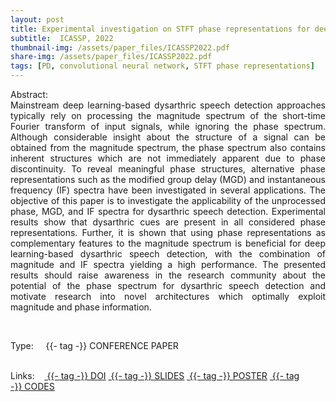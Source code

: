 ```yaml
---
layout: post
title: Experimental investigation on STFT phase representations for deep learning-based dysarthric speech detection
subtitle:  ICASSP, 2022
thumbnail-img: /assets/paper_files/ICASSP2022.pdf
share-img: /assets/paper_files/ICASSP2022.pdf
tags: [PD, convolutional neural network, STFT phase representations]
---
```


<p align="justify">
Abstract:<br />
Mainstream deep learning-based dysarthric speech detection approaches typically rely on processing the magnitude spectrum of the short-time Fourier transform of input signals, while ignoring the
phase spectrum. Although considerable insight about the structure
of a signal can be obtained from the magnitude spectrum, the phase
spectrum also contains inherent structures which are not immediately apparent due to phase discontinuity. To reveal meaningful
phase structures, alternative phase representations such as the modified group delay (MGD) and instantaneous frequency (IF) spectra have been investigated in several applications. The objective of this
paper is to investigate the applicability of the unprocessed phase,
MGD, and IF spectra for dysarthric speech detection. Experimental
results show that dysarthric cues are present in all considered phase
representations. Further, it is shown that using phase representations
as complementary features to the magnitude spectrum is beneficial for deep learning-based dysarthric speech detection, with the
combination of magnitude and IF spectra yielding a high performance. The presented results should raise awareness in the research
community about the potential of the phase spectrum for dysarthric
speech detection and motivate research into novel architectures
which optimally exploit magnitude and phase information.
</p>

<br />


<span>Type:&nbsp;&nbsp;&nbsp;</span>
<a class="btn btn-outline-success"><i class="fas fa-book-open" aria-hidden="true"></i>&nbsp;{{- tag -}}&nbsp;CONFERENCE PAPER</a>
<br />
<br />


<span>Links:&nbsp;&nbsp;&nbsp;</span>
<a href="https://ieeexplore.ieee.org/abstract/document/9747205" class="btn btn-outline-success"><i class="fas fa-link" aria-hidden="true"></i>&nbsp;{{- tag -}}&nbsp;DOI</a>
<a href="https://github.com/PJanbakhshi/Pjanbakhshi.github.io/blob/master/docs/ICASSP_2022.pdf" class="btn btn-outline-success"><i class="far fa-file-pdf" aria-hidden="true"></i>&nbsp;{{- tag -}}&nbsp;SLIDES</a>
<a href="https://github.com/PJanbakhshi/Pjanbakhshi.github.io/blob/master/docs/ICASSP_2022_poster.pdf" class="btn btn-outline-success"><i class="far fa-file-pdf" aria-hidden="true"></i>&nbsp;{{- tag -}}&nbsp;POSTER</a>
<a href="" class="btn btn-outline-success"><i class="fas fa-code" aria-hidden="true"></i>&nbsp;{{- tag -}}&nbsp;CODES</a>
<!--
<a href="https://ieeexplore.ieee.org/abstract/document/9054765" class="btn btn-outline-success"><i class="fas fa-link" aria-hidden="true"></i>&nbsp;{{- tag -}}&nbsp;DOI</a>
<a href="https://github.com/PJanbakhshi/Pjanbakhshi.github.io/blob/master/docs/PESTO-S_slides.pdf" class="btn btn-outline-success"><i class="far fa-file-pdf" aria-hidden="true"></i>&nbsp;{{- tag -}}&nbsp;SLIDES</a> 
-->



